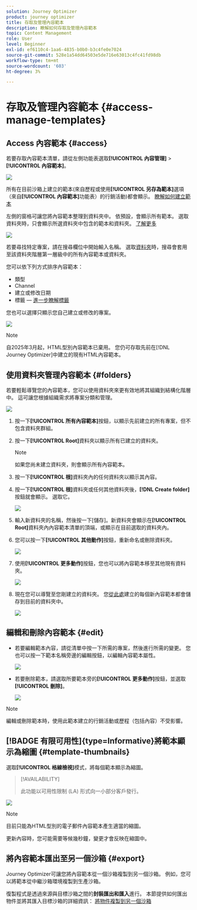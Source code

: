 ```yaml
---
solution: Journey Optimizer
product: journey optimizer
title: 存取及管理內容範本
description: 瞭解如何存取及管理內容範本
topic: Content Management
role: User
level: Beginner
exl-id: ef6110c4-1aa6-4835-b0b0-b3c4fe0e7024
source-git-commit: 528e1a54dd64503e5de716e63013c4fc41fd98db
workflow-type: tm+mt
source-wordcount: '603'
ht-degree: 3%

---
```


# 存取及管理內容範本 {#access-manage-templates}

## Access 內容範本 {#access}

若要存取內容範本清單，請從左側功能表選取&#x200B;**[!UICONTROL 內容管理]** > **[!UICONTROL 內容範本]**。

![](assets/content-template-list.png)

所有在目前沙箱上建立的範本(來自歷程或使用&#x200B;**[!UICONTROL 另存為範本]**&#x200B;選項（來自&#x200B;**[!UICONTROL 內容範本]**&#x200B;功能表）的行銷活動)都會顯示。 [瞭解如何建立範本](#create-content-templates)

左側的窗格可讓您將內容範本整理到資料夾中。 依預設，會顯示所有範本。 選取資料夾時，只會顯示所選資料夾中包含的範本和資料夾。 [了解更多](#folders)

![](assets/content-template-list-folders.png)

若要尋找特定專案，請在搜尋欄位中開始輸入名稱。 選取[資料夾](#folders)時，搜尋會套用至該資料夾<!--(not nested items)-->階層第一層級中的所有內容範本或資料夾。

您可以依下列方式排序內容範本：
* 類型
* Channel
* 建立或修改日期
* 標籤 — [進一步瞭解標籤](../start/search-filter-categorize.md#tags)

您也可以選擇只顯示您自己建立或修改的專案。

![](assets/content-template-list-filters.png)

>[!NOTE]
>
>自2025年3月起，HTML型別內容範本已棄用。 您仍可存取先前在[!DNL Journey Optimizer]中建立的現有HTML內容範本。

## 使用資料夾管理內容範本 {#folders}

若要輕鬆導覽您的內容範本，您可以使用資料夾來更有效地將其組織到結構化階層中。 這可讓您根據組織需求將專案分類和管理。

![](assets/content-template-folders.png)

1. 按一下&#x200B;**[!UICONTROL 所有內容範本]**&#x200B;按鈕，以顯示先前建立的所有專案，但不包含資料夾群組。

1. 按一下&#x200B;**[!UICONTROL Root]**&#x200B;資料夾以顯示所有已建立的資料夾。

   >[!NOTE]
   >
   >如果您尚未建立資料夾，則會顯示所有內容範本。

1. 按一下&#x200B;**[!UICONTROL 根]**&#x200B;資料夾內的任何資料夾以顯示其內容。

1. 按一下&#x200B;**[!UICONTROL 根]**&#x200B;資料夾或任何其他資料夾後，**[!DNL Create folder]**&#x200B;按鈕就會顯示。 選取它。

   ![](assets/content-template-create-folder.png)

1. 輸入新資料夾的名稱，然後按一下[儲存]。**&#x200B;** 新資料夾會顯示在&#x200B;**[!UICONTROL Root]**&#x200B;資料夾內內容範本清單的頂端，或顯示在目前選取的資料夾內。

1. 您可以按一下&#x200B;**[!UICONTROL 其他動作]**&#x200B;按鈕，重新命名或刪除資料夾。

   ![](assets/content-template-folder-more-actions.png)

1. 使用&#x200B;**[!UICONTROL 更多動作]**&#x200B;按鈕，您也可以將內容範本移至其他現有資料夾。

   ![](assets/content-template-folder-moved.png)

1. 現在您可以導覽至您剛建立的資料夾。 您[從此處](create-content-templates.md)建立的每個新內容範本都會儲存到目前的資料夾中。

   ![](assets/content-template-folder-create.png)

## 編輯和刪除內容範本 {#edit}

* 若要編輯範本內容，請從清單中按一下所需的專案，然後進行所需的變更。 您也可以按一下範本名稱旁邊的編輯按鈕，以編輯內容範本屬性。

  ![](assets/content-template-edit.png)

* 若要刪除範本，請選取所要範本旁的&#x200B;**[!UICONTROL 更多動作]**&#x200B;按鈕，並選取&#x200B;**[!UICONTROL 刪除]**。

  ![](assets/content-template-list-delete.png)

>[!NOTE]
>
>編輯或刪除範本時，使用此範本建立的行銷活動或歷程（包括內容）不受影響。

## [!BADGE 有限可用性]{type=Informative}將範本顯示為縮圖 {#template-thumbnails}

選取&#x200B;**[!UICONTROL 格線檢視]**&#x200B;模式，將每個範本顯示為縮圖。

>[!AVAILABILITY]
>
>此功能以可用性限制 (LA) 形式向一小部分客戶發行。

![](assets/content-template-grid-view.png)

>[!NOTE]
>
>目前只能為HTML型別的電子郵件內容範本產生適當的縮圖。

更新內容時，您可能需要等候幾秒鐘，變更才會反映在縮圖中。

## 將內容範本匯出至另一個沙箱 {#export}

Journey Optimizer可讓您將內容範本從一個沙箱複製到另一個沙箱。 例如，您可以將範本從中繼沙箱環境複製到生產沙箱。

復製程式是透過來源與目標沙箱之間的&#x200B;**封裝匯出和匯入**&#x200B;進行。 本節提供如何匯出物件並將其匯入目標沙箱的詳細資訊： [將物件複製到另一個沙箱](../configuration/copy-objects-to-sandbox.md)
